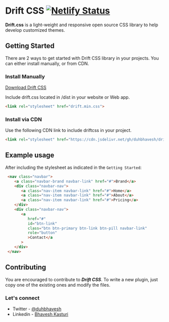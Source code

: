 # Drift CSS [![Netlify Status](https://api.netlify.com/api/v1/badges/9aa214b4-b7de-4cf8-b1ec-c11dd8fc19f0/deploy-status)](https://app.netlify.com/sites/driftcss/deploys)
**Drift.css** is a light-weight and responsive open source CSS library to help develop customized themes.

## Getting Started
There are 2 ways to get started with Drift CSS library in your projects. You can either install manually, or from CDN.

### Install Manually

[Download Drift CSS](https://github.com/duhbhavesh/driftcss/releases/download/1.0.0/drift.min.css)

Include drift.css located in /dist in your website or Web app.

```html
<link rel="stylesheet" href="drift.min.css">
```

### Install via CDN

Use the following CDN link to include driftcss in your project.

```html
<link rel="stylesheet" href="https://cdn.jsdelivr.net/gh/duhbhavesh/driftcss@master/css/minified/drift.min.css">
```

## Example usage
After including the stylesheet as indicated in the ```Getting Started```:

```html
 <nav class="navbar">
    <a class="navbar-brand navbar-link" href="#">Brand</a>
    <div class="navbar-nav">
       <a class="nav-item navbar-link" href="#">Home</a>
       <a class="nav-item navbar-link" href="#">About</a>
       <a class="nav-item navbar-link" href="#">Pricing</a>
    </div>
    <div class="navbar-nav">
       <a
          href="#"
          id="btn-link"
          class="btn btn-primary btn-link btn-pill navbar-link"
          role="button"
          >Contact</a
       >
    </div>
 </nav>
```

## Contributing
You are encouraged to contribute to ***Drift CSS***. To write a new plugin, just copy one of the existing ones and modify the files.

### Let's connect
- Twitter - [@duhbhavesh](https://twitter.com/duhbhavesh)
- Linkedin - [Bhavesh Kasturi](https://www.linkedin.com/in/bhavesh-kasturi/)
